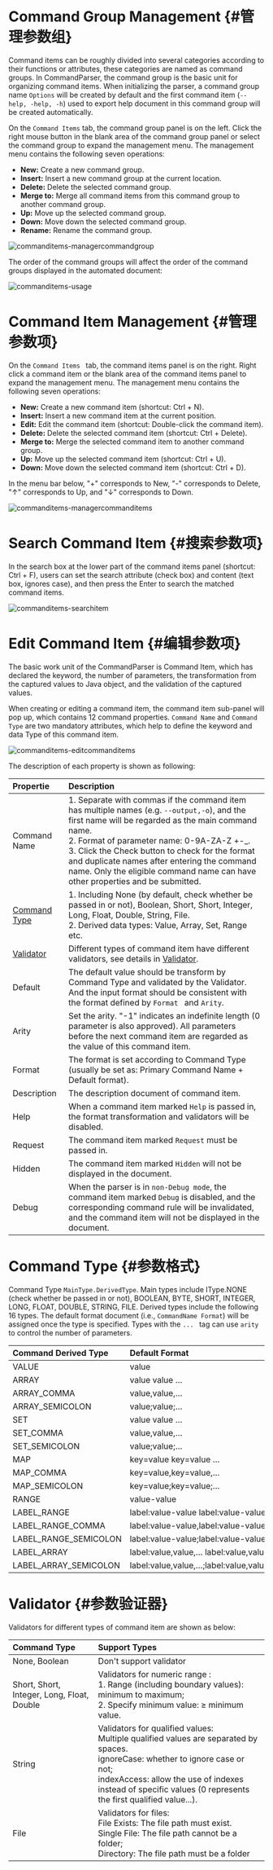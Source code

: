 # Command Group Management {#管理参数组}

Command items can be roughly divided into several categories according to their functions or attributes, these categories are named as command groups. In CommandParser, the command group is the basic unit for organizing command items. When initializing the parser, a command group name `Options` will be created by default and the first command item (` --help, -help, -h `) used to export help document in this command group will be created automatically.

On the `Command Items` tab, the command group panel is on the left. Click the right mouse button in the blank area of the command group panel or select the command group to expand the management menu. The management menu contains the following seven operations:

- **New:** Create a new command group.
- **Insert:** Insert a new command group at the current location.
- **Delete:** Delete the selected command group.
- **Merge to:** Merge all command items from this command group to another command group.
- **Up:** Move up the selected command group.
- **Down:** Move down the selected command group.
- **Rename:** Rename the command group.

![commanditems-managercommandgroup](../../../image/commanditems-managercommandgroup.png)

The order of the command groups will affect the order of the command groups displayed in the automated document:

![commanditems-usage](../../../image/commanditems-usage.png)

# Command Item Management {#管理参数项}

On the `Command Items ` tab, the command items panel is on the right. Right click a command item or the blank area of the command items panel to expand the management menu. The management menu contains the following seven operations:

- **New:** Create a new command item (shortcut: Ctrl + N).
- **Insert:** Insert a new command item at the current position.
- **Edit:** Edit the command item (shortcut: Double-click the command item).
- **Delete:** Delete the selected command item (shortcut: Ctrl + Delete).
- **Merge to:** Merge the selected command item to another command group.
- **Up:** Move up the selected command item (shortcut: Ctrl + U).
- **Down:** Move down the selected command item (shortcut: Ctrl + D).

In the menu bar below, "+" corresponds to New, "-" corresponds to Delete, "↑" corresponds to Up, and "↓" corresponds to Down.

![commanditems-managercommanditems](../../../image/commanditems-managercommanditems.png)

# Search Command Item {#搜索参数项}

In the search box at the lower part of the command items panel (shortcut: Ctrl + F), users can set the search attribute (check box) and content (text box, ignores case), and then press the Enter to search the matched command items.

![commanditems-searchitem](../../../image/commanditems-searchitem.png)

# Edit Command Item {#编辑参数项}

The basic work unit of the CommandParser is Command Item, which has declared the keyword, the number of parameters, the transformation from the captured values to Java object, and the validation of the captured values.

When creating or editing a command item, the command item sub-panel will pop up, which contains 12 command properties. `Command Name` and `Command Type` are two mandatory attributes, which help to define the keyword and data Type of this command item.

![commanditems-editcommanditems](../../../image/commanditems-editcommanditems.png)

The description of each property is shown as following:

| Propertie                  | Description                                       |
| :--------------------------------------- | :----------------------------------------------------------- |
| Command Name                 | 1. Separate with commas if the command item has multiple names (e.g. `--output,-o`), and the first name will be regarded as the main command name. <br />2. Format of parameter name: 0-9A-ZA-Z +-\_.<br />3. Click the Check button to check for the format and duplicate names after entering the command name. Only the eligible command name can have other properties and be submitted. |
| [Command Type](#参数格式) | 1. Including None (by default, check whether be passed in or not), Boolean, Short, Short, Integer, Long, Float, Double, String, File.<br />2. Derived data types: Value, Array, Set, Range etc. |
| [Validator](#参数验证器) | Different types of command item have different validators, see details in [Validator](#参数验证器). |
| Default                     | The default value should be transform by Command Type and validated by the Validator. And the input format should be consistent with the format defined by `Format ` and `Arity`. |
| Arity                      | Set the arity. "-1" indicates an indefinite length (0 parameter is also approved). All parameters before the next command item are regarded as the value of this command item. |
| Format               | The format is set according to Command Type (usually be set as: Primary Command Name + Default format). |
| Description          | The description document of command item. |
| Help             | When a command item marked `Help` is passed in, the format transformation and validators will be disabled. |
| Request              | The command item marked `Request` must be passed in. |
| Hidden       | The command item marked `Hidden` will not be displayed in the document. |
| Debug     | When the parser is in `non-Debug mode`, the command item marked `Debug` is disabled, and the corresponding command rule will be invalidated, and the command item will not be displayed in the document. |

# Command Type {#参数格式}

Command Type `MainType.DerivedType`. Main types include IType.NONE (check whether be passed in or not), BOOLEAN, BYTE, SHORT, INTEGER, LONG, FLOAT, DOUBLE, STRING, FILE. Derived types include the following 16 types. The default format document (i.e., `CommandName Format`) will be assigned once the type is specified. Types with the `... ` tag can use `arity` to control the number of parameters.

| Command Derived Type | Default Format      |
| :-------------------- | :---------------------------------------- |
| VALUE                 | value                                     |
| ARRAY                 | value value …                             |
| ARRAY_COMMA           | value,value,…                             |
| ARRAY_SEMICOLON       | value;value;…                             |
| SET                   | value value …                             |
| SET_COMMA             | value,value,…                             |
| SET_SEMICOLON         | value;value;…                             |
| MAP                   | key=value key=value …                     |
| MAP_COMMA             | key=value,key=value,…                     |
| MAP_SEMICOLON         | key=value;key=value;…                     |
| RANGE                 | value-value                               |
| LABEL_RANGE           | label:value-value label:value-value …     |
| LABEL_RANGE_COMMA     | label:value-value,label:value-value,…     |
| LABEL_RANGE_SEMICOLON | label:value-value;label:value-value;…     |
| LABEL_ARRAY           | label:value,value,… label:value,value,…   |
| LABEL_ARRAY_SEMICOLON | label:value,value,…;label:value,value,…;… |

# Validator {#参数验证器}

Validators for different types of command item are shown as below:

| Command Type                              | Support Types                                                |
| :---------------------------------------- | :----------------------------------------------------------- |
| None, Boolean                             | Don't support validator                                      |
| Short, Short, Integer, Long, Float, Double | Validators for numeric range :<br />1. Range (including boundary values): minimum to maximum; <br />2. Specify minimum value: ≥ minimum value. |
| String                                    | Validators for qualified values: <br />Multiple qualified values are separated by spaces.<br />ignoreCase: whether to ignore case or not;<br />indexAccess: allow the use of indexes instead of specific values (0 represents the first qualified value...). |
| File                                      | Validators for files: <br />File Exists: The file path must exist. <br />Single File: The file path cannot be a folder; <br />Directory: The file path must be a folder |

